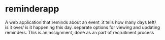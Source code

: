 # reminderapp
A web application that reminds about an event :it tells how many days left/ is it over/ is it happening this day. separate options for viewing and updating reminders.
This is an assignment, done as an part of recruitment process
